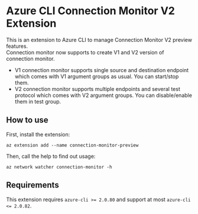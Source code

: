# Azure CLI Connection Monitor V2 Extension #
This is an extension to Azure CLI to manage Connection Monitor V2 preview features.  
Connection monitor now supports to create V1 and V2 version of connection monitor.  
- V1 connection monitor supports single source and destination endpoint which comes with V1 argument groups as usual. You can start/stop them.  
- V2 connection monitor supports multiple endpoints and several test protocol which comes with V2 argument groups. You can disable/enable them in test group.  

## How to use ##
First, install the extension:
```
az extension add --name connection-monitor-preview
```

Then, call the help to find out usage:
```
az network watcher connection-monitor -h
```

## Requirements ##
This extension requires `azure-cli >= 2.0.80` and support at most `azure-cli <= 2.0.82`.